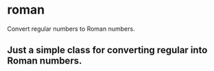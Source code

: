 # roman
Convert regular numbers to Roman numbers.

## Just a simple class for converting regular into Roman numbers.
